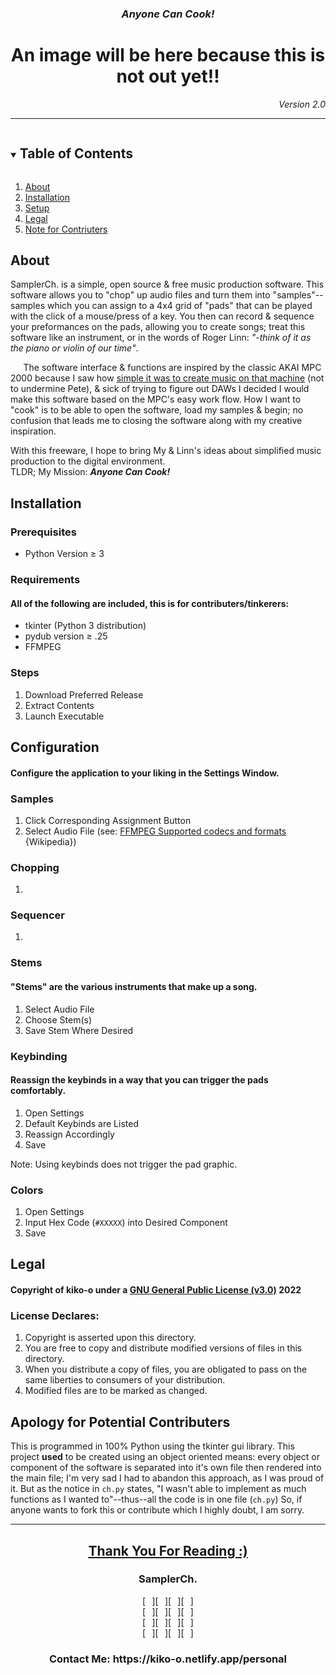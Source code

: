 <h3 align="center"><em>Anyone Can Cook!</em></h3>
<h1 align="center">An image will be here because this is not out yet!!</h1>
<p align="right"><em>Version 2.0</em></p>
<hr/>
<details open="open">
  <summary><h2 style="display: inline-block">Table of Contents</h2></summary>
  <ol>
    <li><a href="#about">About</a></li>
    <li><a href="#installation">Installation</a></li>
    <li><a href="#setup">Setup</a></li>
    <li><a href="#legal">Legal</a></li>
    <li><a href="#apology-for-potential-contributers">Note for Contriuters</a></li>
  </ol>
</details>
<h2>About</h2>
<!--Please ignore the poor indentation.-->
<p>
SamplerCh. is a simple, open source & free music production software. This software allows you to "chop" up audio files and turn them into "samples"--samples which you can assign to a 4x4 grid of "pads" that can be played with the click of a mouse/press of a key. You then can record & sequence your preformances on the pads, allowing you to create songs; treat this software like an instrument, or in the words of Roger Linn: <em>"-think of it as the piano or violin of our time"</em>.
</p>
<p>
⠀⠀The software interface & functions are inspired by the classic AKAI MPC 2000 because I saw how <a href="https://www.youtube.com/watch?v=z73CcodfT_w&ab_channel=equiknockz">simple it was to create music on that machine</a> (not to undermine Pete), & sick of trying to figure out DAWs I decided I would make this software based on the MPC's easy work flow. How I want to "cook" is to be able to open the software, load my samples & begin; no confusion that leads me to closing the software along with my creative inspiration.
</p>
<p>
With this freeware, I hope to bring My & Linn's ideas about simplified music production to the digital environment.
<br/>
TLDR; My Mission: <strong><em>Anyone Can Cook!</em></strong>
</p>
<h2>Installation</h2>
<h3>Prerequisites</h3>
  <ul>
    <li>Python Version ≥ 3</li>
  </ul>
<h3>Requirements</h3>
<h4>All of the following are included, this is for contributers/tinkerers:</h4>
  <ul>
    <li>tkinter (Python 3 distribution)</li>
    <li>pydub version ≥ .25</li>
    <li>FFMPEG</li>
  </ul>
<h3>Steps</h3>
  <ol>
    <li>Download Preferred Release</li>
    <li>Extract Contents</li>
    <li>Launch Executable</li>
  </ol>
<h2>Configuration</h2>
<h4>Configure the application to your liking in the Settings Window.</h4>
  <h3>Samples</h3>
    <ol>
      <li>Click Corresponding Assignment Button</li>
      <li>Select Audio File (see: <a href="https://en.wikipedia.org/wiki/FFmpeg#Supported_codecs_and_formats" target="blank">FFMPEG Supported codecs and formats</a> {Wikipedia})</li>
    </ol>
  <h3>Chopping</h3>
    <ol>
      <li></li>
    </ol>
  <h3>Sequencer</h3>
    <ol>
      <li></li>
    </ol>
  <h3>Stems</h3>
    <h4>"Stems" are the various instruments that make up a song.</h4>
    <ol>
      <li>Select Audio File</li>
      <li>Choose Stem(s)</li>
      <li>Save Stem Where Desired</li>
    </ol>
  <h3>Keybinding</h3>
  <h4>Reassign the keybinds in a way that you can trigger the pads comfortably.</h4>
    <ol>
      <li>Open Settings</li>
      <li>Default Keybinds are Listed</li>
      <li>Reassign Accordingly</li>
      <li>Save</li>
    </ol>
    <p>Note: Using keybinds does not trigger the pad graphic.</p>
  <h3>Colors</h3>
    <ol>
      <li>Open Settings</li>
      <li>Input Hex Code (<code>#XXXXX</code>) into Desired Component</li>
      <li>Save</li>
    </ol>
<h2>Legal</h2>
  <h4>Copyright of kiko-o under a <a href="https://www.gnu.org/licenses/gpl-3.0.en.html">GNU General Public License (v3.0)</a> 2022</h4>
  <h3>License Declares:</h3>
    <ol>
      <li>Copyright is asserted upon this directory.</li>
      <li>You are free to copy and distribute modified versions of files in this directory.</li>
      <li>When you distribute a copy of files, you are obligated to pass on the same liberties to consumers of your distribution.</li>
      <li>Modified files are to be marked as changed.</li>
    </ol>
<h2>Apology for Potential Contributers</h2>
<p>This is programmed in 100% Python using the tkinter gui library. This project <strong>used</strong> to be created using an object oriented means: every object or component of the software is separated into it's own file then rendered into the main file; I'm very sad I had to abandon this approach, as I was proud of it. But as the notice in <code>ch.py</code> states, "I wasn't able to implement as much functions as I wanted to"--thus--all the code is in one file (<code>ch.py</code>) So, if anyone wants to fork this or contribute which I highly doubt, I am sorry.</p>
<hr/>
 <h2 align="center"><a href="#a-simple-open-source-pad-sampler">Thank You For Reading :)</a></h2>
 
 <h3 align="center">SamplerCh.</h3>
 <p align="center">
 [⠀][⠀][⠀][⠀]<br/>
 [⠀][⠀][⠀][⠀]<br/>
 [⠀][⠀][⠀][⠀]<br/>
 [⠀][⠀][⠀][⠀]<br/>
 </p>
 
 <h3 align="center">Contact Me: https://kiko-o.netlify.app/personal</h3>
